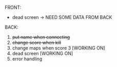 FRONT:
- dead screen -> NEED SOME DATA FROM BACK

BACK: 
1. ~~put name when connecting~~ 
2. ~~change score when kill~~
3. change maps when score 3 [WORKING ON]
4. dead screen [WORKING ON]
5. error handling
